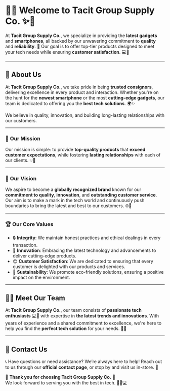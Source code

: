 # 💼✨ **Welcome to Tacit Group Supply Co.** ✨💼

At **Tacit Group Supply Co.**, we specialize in providing the **latest gadgets** and **smartphones**, all backed by our unwavering commitment to **quality** and **reliability**. 🌟 Our goal is to offer top-tier products designed to meet your tech needs while ensuring **customer satisfaction**. 💻📱

---

## 📖 **About Us**

At **Tacit Group Supply Co.**, we take pride in being **trusted consignors**, delivering excellence in every product and interaction. Whether you're on the hunt for the **newest smartphone** or the most **cutting-edge gadgets**, our team is dedicated to offering you the **best tech solutions**. 🌍✨

We believe in quality, innovation, and building long-lasting relationships with our customers.

---

### 🎯 **Our Mission**

Our mission is simple: to provide **top-quality products** that **exceed customer expectations**, while fostering **lasting relationships** with each of our clients. 💡🤝

---

### 🌟 **Our Vision**

We aspire to become a **globally recognized brand** known for our **commitment to quality**, **innovation**, and **outstanding customer service**. Our aim is to make a mark in the tech world and continuously push boundaries to bring the latest and best to our customers. 🌐🚀

---

### 🏆 **Our Core Values**

- 🔒 **Integrity**: We maintain honest practices and ethical dealings in every transaction.  
- 🚀 **Innovation**: Embracing the latest technology and advancements to deliver cutting-edge products.  
- 😊 **Customer Satisfaction**: We are dedicated to ensuring that every customer is delighted with our products and services.  
- 🌱 **Sustainability**: We promote eco-friendly solutions, ensuring a positive impact on the environment.

---

## 🧑‍💼 **Meet Our Team**

At **Tacit Group Supply Co.**, our team consists of **passionate tech enthusiasts** 💻📱 with expertise in **the latest trends and innovations**. With years of experience and a shared commitment to excellence, we're here to help you find the **perfect tech solution** for your needs. 🤝✨

---

## 📧 **Contact Us**

📞 Have questions or need assistance? We’re always here to help! Reach out to us through our **official contact page**, or stop by and visit us in-store. 🛒

🌟 **Thank you for choosing Tacit Group Supply Co.** 🌟  
We look forward to serving you with the best in tech. 🚀📱💻
